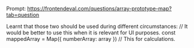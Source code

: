 Prompt: https://frontendeval.com/questions/array-prototype-map?tab=question

Learnt that those two should be used during different circumstances:
<Map numberArray={array} /> // It would be better to use this when it is relevant for UI purposes.
const mappedArray = Map({ numberArray: array }) // This for calculations.

